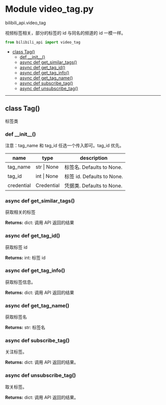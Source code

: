# Module video_tag.py


bilibili_api.video_tag

视频标签相关，部分的标签的 id 与同名的频道的 id 一模一样。


``` python
from bilibili_api import video_tag
```

- [class Tag()](#class-Tag)
  - [def \_\_init\_\_()](#def-\_\_init\_\_)
  - [async def get\_similar\_tags()](#async-def-get\_similar\_tags)
  - [async def get\_tag\_id()](#async-def-get\_tag\_id)
  - [async def get\_tag\_info()](#async-def-get\_tag\_info)
  - [async def get\_tag\_name()](#async-def-get\_tag\_name)
  - [async def subscribe\_tag()](#async-def-subscribe\_tag)
  - [async def unsubscribe\_tag()](#async-def-unsubscribe\_tag)

---

## class Tag()

标签类




### def \_\_init\_\_()

注意：tag_name 和 tag_id 任选一个传入即可。tag_id 优先。


| name | type | description |
| - | - | - |
| tag_name | str \| None | 标签名. Defaults to None. |
| tag_id | int \| None | 标签 id. Defaults to None. |
| credential | Credential | 凭据类. Defaults to None. |


### async def get_similar_tags()

获取相关的标签



**Returns:** dict: 调用 API 返回的结果




### async def get_tag_id()

获取标签 id



**Returns:** int: 标签 id




### async def get_tag_info()

获取标签信息。



**Returns:** dict: 调用 API 返回的结果




### async def get_tag_name()

获取标签名



**Returns:** str: 标签名




### async def subscribe_tag()

关注标签。



**Returns:** dict: 调用 API 返回的结果。




### async def unsubscribe_tag()

取关标签。



**Returns:** dict: 调用 API 返回的结果。




